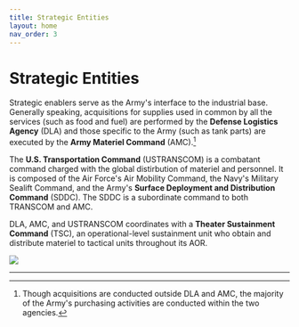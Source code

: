 ```yaml
---
title: Strategic Entities
layout: home
nav_order: 3
---
```


# Strategic Entities

Strategic enablers serve as the Army's interface to the industrial base. Generally speaking, acquisitions for supplies used in common by all the services (such as food and fuel) are performed by the **Defense Logistics Agency** (DLA) and those specific to the Army (such as tank parts) are executed by the **Army Materiel Command** (AMC).[^1]

The **U.S. Transportation Command** (USTRANSCOM) is a combatant command charged with the global distirbution of materiel and personnel. It is composed of the Air Force's Air Mobility Command, the Navy's Military Sealift Command, and the Army's **Surface Deployment and Distribution Command** (SDDC). The SDDC is a subordinate command to both TRANSCOM and AMC.

DLA, AMC, and USTRANSCOM coordinates with a **Theater Sustainment Command** (TSC), an operational-level sustainment unit who obtain and distribute materiel to tactical units throughout its AOR. 

![](../../strategic/images/strategic-tsc-relationship.png)

----

[^1]: Though acquisitions are conducted outside DLA and AMC, the majority of the Army's purchasing activities are conducted within the two agencies.
